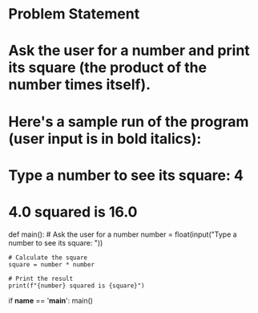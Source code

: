 # Problem Statement
# Ask the user for a number and print its square (the product of the number times itself).

# Here's a sample run of the program (user input is in bold italics):

# Type a number to see its square: 4

# 4.0 squared is 16.0

def main():
    # Ask the user for a number
    number = float(input("Type a number to see its square: "))
    
    # Calculate the square
    square = number * number
    
    # Print the result
    print(f"{number} squared is {square}")

if __name__ == '__main__':
    main()

